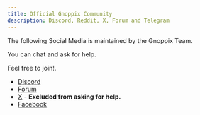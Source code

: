 ```yaml
---
title: Official Gnoppix Community
description: Discord, Reddit, X, Forum and Telegram
---
```


The following Social Media is maintained by the Gnoppix Team.

You can chat and ask for help.

Feel free to join!.

- [Discord](<https://discord.com/invite/tmHjQmgBW9>)
- [Forum](<https://forum.gnoppix.org>)
- [X](<https://x.com/gnoppixlinux>) - **Excluded from asking for help.**
- [Facebook](<https://www.facebook.com/profile.php?id=61561906124208>)
